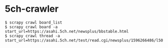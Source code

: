 # 5ch-crawler

    $ scrapy crawl board_list
    $ scrapy crawl board -a start_url=https://asahi.5ch.net/newsplus/bbstable.html
    $ scrapy crawl thread -a start_url=https://asahi.5ch.net/test/read.cgi/newsplus/1596266486/l50
